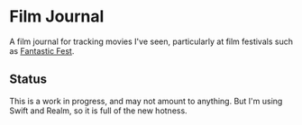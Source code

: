 Film Journal
============

A film journal for tracking movies I've seen, particularly at film festivals such as [Fantastic Fest](http://fantasticfest.com).

Status
------

This is a work in progress, and may not amount to anything. But I'm using Swift and Realm, so it is full of the new hotness.
